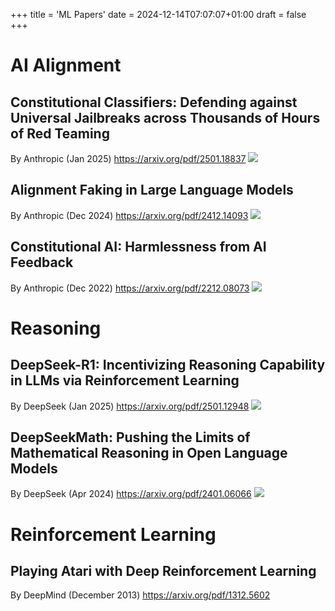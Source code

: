 +++
title = 'ML Papers'
date = 2024-12-14T07:07:07+01:00
draft = false
+++

# AI Alignment
## Constitutional Classifiers: Defending against Universal Jailbreaks across Thousands of Hours of Red Teaming
By Anthropic (Jan 2025) https://arxiv.org/pdf/2501.18837
<img src="/assets/images/ml-papers/constitutional-classifiers.png">

## Alignment Faking in Large Language Models
By Anthropic (Dec 2024) https://arxiv.org/pdf/2412.14093
<img src="/assets/images/ml-papers/alignment-faking.png">

## Constitutional AI: Harmlessness from AI Feedback
By Anthropic (Dec 2022) https://arxiv.org/pdf/2212.08073
<img src="/assets/images/ml-papers/constitutional-ai.png">

# Reasoning
## DeepSeek-R1: Incentivizing Reasoning Capability in LLMs via Reinforcement Learning
By DeepSeek (Jan 2025) https://arxiv.org/pdf/2501.12948
<img src="/assets/images/ml-papers/deepseek-r1.png">

## DeepSeekMath: Pushing the Limits of Mathematical Reasoning in Open Language Models
By DeepSeek (Apr 2024) https://arxiv.org/pdf/2401.06066
<img src="/assets/images/ml-papers/grpo.png">

# Reinforcement Learning
## Playing Atari with Deep Reinforcement Learning
By DeepMind (December 2013) https://arxiv.org/pdf/1312.5602

